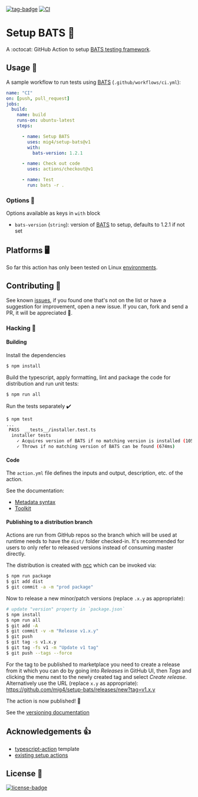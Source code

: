 [![tag-badge][]]() [![CI][ci-badge]][ci-target]

# Setup BATS 🦇

A :octocat: GitHub Action to setup [BATS testing framework][bats].

## Usage 🚀

A sample workflow to run tests using [BATS][] (`.github/workflows/ci.yml`):

``` yaml
name: "CI"
on: [push, pull_request]
jobs:
  build:
    name: build
    runs-on: ubuntu-latest
    steps:

      - name: Setup BATS
        uses: mig4/setup-bats@v1
        with:
          bats-version: 1.2.1

      - name: Check out code
        uses: actions/checkout@v1

      - name: Test
        run: bats -r .
```

### Options 🎨

Options available as keys in `with` block

- `bats-version` (`string`): version of [BATS][] to setup, defaults to 1.2.1 if
  not set

## Platforms 🖥

So far this action has only been tested on Linux [environments](https://help.github.com/en/articles/virtual-environments-for-github-actions#supported-virtual-environments-and-hardware-resources).

## Contributing 🤝

See known [issues](https://github.com/mig4/setup-bats/issues), if you found
one that's not on the list or have a suggestion for improvement, open a new
issue. If you can, fork and send a PR, it will be appreciated 💖.

### Hacking 🧰

#### Building

Install the dependencies  

``` bash
$ npm install
```

Build the typescript, apply formatting, lint and package the code for
distribution and run unit tests:

```bash
$ npm run all
```

Run the tests separately :heavy_check_mark:  

```bash
$ npm test
...
 PASS  __tests__/installer.test.ts
  installer tests
    ✓ Acquires version of BATS if no matching version is installed (1051ms)
    ✓ Throws if no matching version of BATS can be found (674ms)
```

#### Code

The `action.yml` file defines the inputs and output, description, etc. of the
action.

See the documentation:

- [Metadata syntax](https://help.github.com/en/articles/metadata-syntax-for-github-actions)
- [Toolkit](https://github.com/actions/toolkit/blob/master/README.md#packages)

#### Publishing to a distribution branch

Actions are run from GitHub repos so the branch which will be used at runtime
needs to have the `dist/` folder checked-in. It's recommended for users to only
refer to released versions instead of consuming master directly.

The distribution is created with [ncc](https://github.com/zeit/ncc) which can
be invoked via:

``` bash
$ npm run package
$ git add dist
$ git commit -a -m "prod package"
```

Now to release a new minor/patch versions (replace `.x.y` as appropriate):

``` bash
# update "version" property in `package.json`
$ npm install
$ npm run all
$ git add -A
$ git commit -v -m "Release v1.x.y"
$ git push
$ git tag -s v1.x.y
$ git tag -fs v1 -m "Update v1 tag"
$ git push --tags --force
```

For the tag to be published to marketplace you need to create a release from
it which you can do by going into _Releases_ in GitHub UI, then _Tags_ and
clicking the menu next to the newly created tag and select _Create release_.
Alternatively use the URL (replace `x.y` as appropriate):
https://github.com/mig4/setup-bats/releases/new?tag=v1.x.y

The action is now published! :rocket: 

See the [versioning documentation](https://github.com/actions/toolkit/blob/master/docs/action-versioning.md)

## Acknowledgements 👍

* [typescript-action](https://github.com/actions/typescript-action) template
* [existing setup actions](https://github.com/actions?utf8=%E2%9C%93&q=setup&type=&language=)

## License 📝

[![license-badge][]](LICENSE)


[tag-badge]: https://img.shields.io/github/v/tag/mig4/setup-bats
[ci-badge]: https://github.com/mig4/setup-bats/workflows/CI/badge.svg
[ci-target]: https://github.com/mig4/setup-bats/actions?workflow=CI
[bats]: https://github.com/bats-core/bats-core
[license-badge]: https://img.shields.io/github/license/mig4/setup-bats?style=for-the-badge
